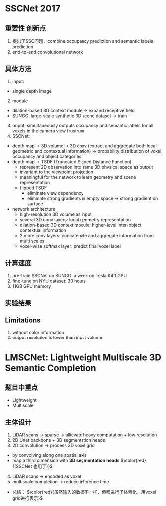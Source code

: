 # SSCNet 2017
## 重要性 创新点

1. 提出了SSC问题，combine occupancy prediction and semantic labels prediction
2. end-to-end convolutional network

## 具体方法

1. input:
- single depth image
2. module
- dilation-based 3D context module -> expand receptive field
- SUNGG: large-scale synthetic 3D scene dataset -> train
3. ouput: simultaneously outputs occupancy and semantic labels for all voxels in the camera view frustrum
4. SSCNet:
- depth map -> 3D volume -> 3D conv (extract and aggregate both local geometric and contextual information) -> probability distribution of voxel occupancy and object categories
- depth map -> TSDF (Truncated Signed Distance Function)
  - represent 2D observation into same 3D physical space as output
  - invariant to the viewpoint projection
  - meaningful for the network to learn geometry and scene representation
  - flipped TSDF
    - eliminate view dependency
    - eliminate strong gradients in empty space -> strong gradient on surface
- network architecture
  - high-resolution 3D volume as input
  - several 3D conv layers: local geometry representation
  - dilation-based 3D context module: higher-level inter-object contextual information
  - 2 more conv layers: concatenate and aggregate information from multi scales
  - voxel-wise softmax layer: predict final voxel label

## 计算速度
1. pre-train SSCNet on SUNCG: a week on Tesla K40 GPU
2. fine-tune on NYU dataset: 30 hours
3. 11GB GPU memory

## 实验结果

## Limitations
1. without color information
2. output resolution is lower than input volume

# LMSCNet: Lightweight Multiscale 3D Semantic Completion

## 题目中重点
- Lightweight
- Multiscale

## 主体设计
1. LiDAR scans -> sparse -> allievate heavy computation + low resolution
2. 2D Unet backbone + 3D segmentation heads
3. 2D convolution -> process 3D voxel grid
- by convolving along one spatial axis
- map a third dimension with **3D segmentation heads**
$\color{red}{(SSCNet 也用了)}$
4. LiDAR scans -> encoded as voxel
5. multiscale completion -> reduce inference time

- 总结： $\color{red}{虽然输入的数据不一样，但都进行了体素化，用voxel grid进行表示}$
